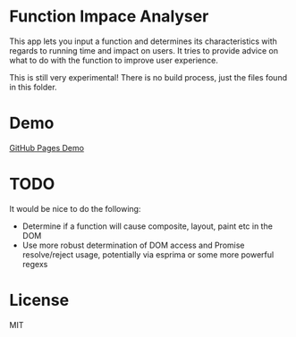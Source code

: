# Function Impace Analyser

This app lets you input a function and determines its characteristics with regards to running time and impact on users. It tries to provide advice on what to do with the function to improve user experience.

This is still very experimental! There is no build process, just the files found in this folder.

# Demo

[GitHub Pages Demo](https://jamesmilneruk.github.io/functionimpact/)

# TODO

It would be nice to do the following:

- Determine if a function will cause composite, layout, paint etc in the DOM
- Use more robust determination of DOM access and Promise resolve/reject usage, potentially via esprima or some more powerful regexs  

# License
MIT
